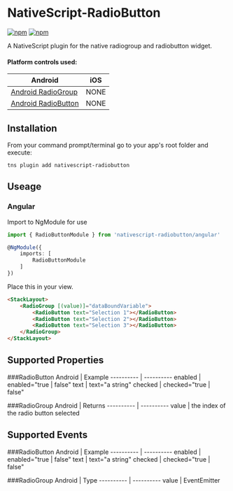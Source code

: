 # NativeScript-RadioButton
[![npm](https://img.shields.io/npm/v/nativescript-radiobutton.svg)](https://www.npmjs.com/package/nativescript-radiobutton)
[![npm](https://img.shields.io/npm/dt/nativescript-radiobutton.svg?label=npm%20downloads)](https://www.npmjs.com/package/nativescript-radiobutton)

A NativeScript plugin for the native radiogroup and radiobutton widget.

#### Platform controls used:
Android |   iOS
---------- | -------
[Android RadioGroup](https://developer.android.com/reference/android/widget/RadioGroup.html) | NONE
[Android RadioButton](https://developer.android.com/reference/android/widget/RadioButton.html) | NONE

## Installation
From your command prompt/terminal go to your app's root folder and execute:

`tns plugin add nativescript-radiobutton`



## Useage

### Angular

Import to NgModule for use

```typescript
import { RadioButtonModule } from 'nativescript-radiobutton/angular'

@NgModule({
    imports: [
        RadioButtonModule
    ]
})

```

Place this in your view.

```html
<StackLayout>
    <RadioGroup [(value)]="dataBoundVariable">
        <RadioButton text="Selection 1"></RadioButton>
        <RadioButton text="Selection 2"></RadioButton>
        <RadioButton text="Selection 3"></RadioButton>
    </RadioGroup>
</StackLayout>
```

## Supported Properties

###RadioButton
Android | Example
---------- | ----------
enabled | enabled="true \| false"
text | text="a string"
checked | checked="true \| false"

###RadioGroup
Android | Returns
---------- | ----------
value | the index of the radio button selected

## Supported Events

###RadioButton
Android | Example
---------- | ----------
enabled | enabled="true \| false"
text | text="a string"
checked | checked="true \| false"

###RadioGroup
Android | Type
---------- | ----------
value | EventEmitter<number>

